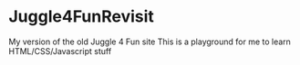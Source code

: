 # Juggle4FunRevisit
My version of the old Juggle 4 Fun site
This is a playground for me to learn HTML/CSS/Javascript stuff

